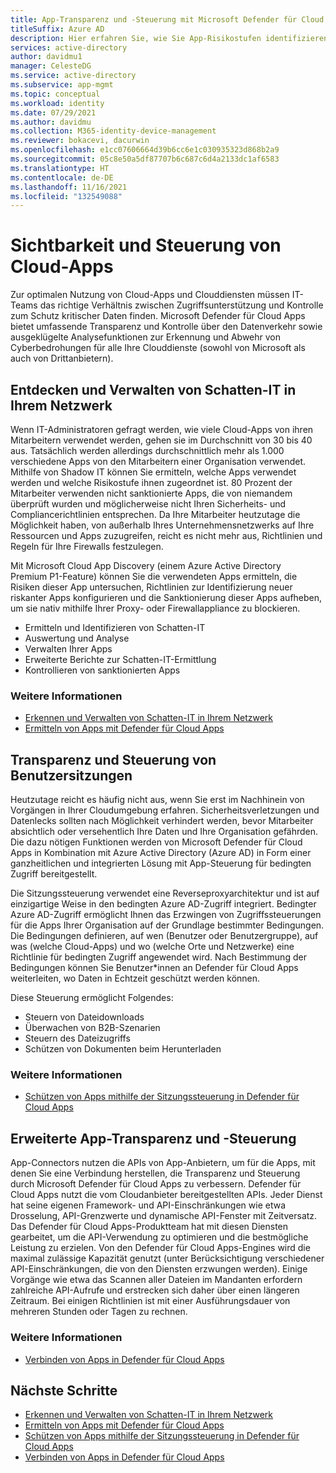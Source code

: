 ```yaml
---
title: App-Transparenz und -Steuerung mit Microsoft Defender für Cloud Apps
titleSuffix: Azure AD
description: Hier erfahren Sie, wie Sie App-Risikostufen identifizieren, Sicherheitsverletzungen und Datenlecks in Echtzeit verhindern und App-Connectors verwenden, um Anbieter-APIs für Transparenz und Governance zu nutzen.
services: active-directory
author: davidmu1
manager: CelesteDG
ms.service: active-directory
ms.subservice: app-mgmt
ms.topic: conceptual
ms.workload: identity
ms.date: 07/29/2021
ms.author: davidmu
ms.collection: M365-identity-device-management
ms.reviewer: bokacevi, dacurwin
ms.openlocfilehash: e1cc07606664d39b6cc6e1c030935323d868b2a9
ms.sourcegitcommit: 05c8e50a5df87707b6c687c6d4a2133dc1af6583
ms.translationtype: HT
ms.contentlocale: de-DE
ms.lasthandoff: 11/16/2021
ms.locfileid: "132549088"
---
```

# <a name="cloud-app-visibility-and-control"></a>Sichtbarkeit und Steuerung von Cloud-Apps

Zur optimalen Nutzung von Cloud-Apps und Clouddiensten müssen IT-Teams das richtige Verhältnis zwischen Zugriffsunterstützung und Kontrolle zum Schutz kritischer Daten finden. Microsoft Defender für Cloud Apps bietet umfassende Transparenz und Kontrolle über den Datenverkehr sowie ausgeklügelte Analysefunktionen zur Erkennung und Abwehr von Cyberbedrohungen für alle Ihre Clouddienste (sowohl von Microsoft als auch von Drittanbietern).

## <a name="discover-and-manage-shadow-it-in-your-network"></a>Entdecken und Verwalten von Schatten-IT in Ihrem Netzwerk

Wenn IT-Administratoren gefragt werden, wie viele Cloud-Apps von ihren Mitarbeitern verwendet werden, gehen sie im Durchschnitt von 30 bis 40 aus. Tatsächlich werden allerdings durchschnittlich mehr als 1.000 verschiedene Apps von den Mitarbeitern einer Organisation verwendet. Mithilfe von Shadow IT können Sie ermitteln, welche Apps verwendet werden und welche Risikostufe ihnen zugeordnet ist. 80 Prozent der Mitarbeiter verwenden nicht sanktionierte Apps, die von niemandem überprüft wurden und möglicherweise nicht Ihren Sicherheits- und Compliancerichtlinien entsprechen. Da Ihre Mitarbeiter heutzutage die Möglichkeit haben, von außerhalb Ihres Unternehmensnetzwerks auf Ihre Ressourcen und Apps zuzugreifen, reicht es nicht mehr aus, Richtlinien und Regeln für Ihre Firewalls festzulegen.

Mit Microsoft Cloud App Discovery (einem Azure Active Directory Premium P1-Feature) können Sie die verwendeten Apps ermitteln, die Risiken dieser App untersuchen, Richtlinien zur Identifizierung neuer riskanter Apps konfigurieren und die Sanktionierung dieser Apps aufheben, um sie nativ mithilfe Ihrer Proxy- oder Firewallappliance zu blockieren.

- Ermitteln und Identifizieren von Schatten-IT
- Auswertung und Analyse
- Verwalten Ihrer Apps
- Erweiterte Berichte zur Schatten-IT-Ermittlung
- Kontrollieren von sanktionierten Apps

### <a name="learn-more"></a>Weitere Informationen

- [Erkennen und Verwalten von Schatten-IT in Ihrem Netzwerk](/cloud-app-security/tutorial-shadow-it)
- [Ermitteln von Apps mit Defender für Cloud Apps](/cloud-app-security/discovered-apps)

## <a name="user-session-visibility-and-control"></a>Transparenz und Steuerung von Benutzersitzungen

Heutzutage reicht es häufig nicht aus, wenn Sie erst im Nachhinein von Vorgängen in Ihrer Cloudumgebung erfahren. Sicherheitsverletzungen und Datenlecks sollten nach Möglichkeit verhindert werden, bevor Mitarbeiter absichtlich oder versehentlich Ihre Daten und Ihre Organisation gefährden. Die dazu nötigen Funktionen werden von Microsoft Defender für Cloud Apps in Kombination mit Azure Active Directory (Azure AD) in Form einer ganzheitlichen und integrierten Lösung mit App-Steuerung für bedingten Zugriff bereitgestellt.

Die Sitzungssteuerung verwendet eine Reverseproxyarchitektur und ist auf einzigartige Weise in den bedingten Azure AD-Zugriff integriert. Bedingter Azure AD-Zugriff ermöglicht Ihnen das Erzwingen von Zugriffssteuerungen für die Apps Ihrer Organisation auf der Grundlage bestimmter Bedingungen. Die Bedingungen definieren, auf wen (Benutzer oder Benutzergruppe), auf was (welche Cloud-Apps) und wo (welche Orte und Netzwerke) eine Richtlinie für bedingten Zugriff angewendet wird. Nach Bestimmung der Bedingungen können Sie Benutzer*innen an Defender für Cloud Apps weiterleiten, wo Daten in Echtzeit geschützt werden können.  

Diese Steuerung ermöglicht Folgendes:

- Steuern von Dateidownloads
- Überwachen von B2B-Szenarien  
- Steuern des Dateizugriffs  
- Schützen von Dokumenten beim Herunterladen  

### <a name="learn-more"></a>Weitere Informationen

- [Schützen von Apps mithilfe der Sitzungssteuerung in Defender für Cloud Apps](/cloud-app-security/proxy-intro-aad)

## <a name="advanced-app-visibility-and-controls"></a>Erweiterte App-Transparenz und -Steuerung

App-Connectors nutzen die APIs von App-Anbietern, um für die Apps, mit denen Sie eine Verbindung herstellen, die Transparenz und Steuerung durch Microsoft Defender für Cloud Apps zu verbessern.
Defender für Cloud Apps nutzt die vom Cloudanbieter bereitgestellten APIs. Jeder Dienst hat seine eigenen Framework- und API-Einschränkungen wie etwa Drosselung, API-Grenzwerte und dynamische API-Fenster mit Zeitversatz. Das Defender für Cloud Apps-Produktteam hat mit diesen Diensten gearbeitet, um die API-Verwendung zu optimieren und die bestmögliche Leistung zu erzielen. Von den Defender für Cloud Apps-Engines wird die maximal zulässige Kapazität genutzt (unter Berücksichtigung verschiedener API-Einschränkungen, die von den Diensten erzwungen werden). Einige Vorgänge wie etwa das Scannen aller Dateien im Mandanten erfordern zahlreiche API-Aufrufe und erstrecken sich daher über einen längeren Zeitraum. Bei einigen Richtlinien ist mit einer Ausführungsdauer von mehreren Stunden oder Tagen zu rechnen.

### <a name="learn-more"></a>Weitere Informationen

- [Verbinden von Apps in Defender für Cloud Apps](/cloud-app-security/enable-instant-visibility-protection-and-governance-actions-for-your-apps)

## <a name="next-steps"></a>Nächste Schritte

- [Erkennen und Verwalten von Schatten-IT in Ihrem Netzwerk](/cloud-app-security/tutorial-shadow-it)
- [Ermitteln von Apps mit Defender für Cloud Apps](/cloud-app-security/discovered-apps)
- [Schützen von Apps mithilfe der Sitzungssteuerung in Defender für Cloud Apps](/cloud-app-security/proxy-intro-aad)
- [Verbinden von Apps in Defender für Cloud Apps](/cloud-app-security/enable-instant-visibility-protection-and-governance-actions-for-your-apps)
